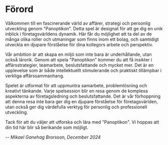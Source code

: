 # Förord

Välkommen till en fascinerande värld av affärer, strategi och personlig utveckling genom "Panoptikon". Detta spel är designat för att ge dig en unik inblick i företagsvärldens dynamik. Här får du möjlighet att ta del av de många olika roller och utmaningar som finns inom ett bolag, och samtidigt utveckla en djupare förståelse för dina kollegors arbete och perspektiv.

Vår ambition är att skapa en miljö som inte bara är underhållande, utan också lärorik. Genom att spela "Panoptikon" kommer du att få insikter i affärsstrategier, teamarbete, beslutsfattande och mycket mer. Det är en upplevelse som är både intellektuellt stimulerande och praktiskt tillämpbar i verkliga affärssammanhang.

Spelet är utformat för att uppmuntra samarbete, problemlösning och kreativt tänkande. Varje spelsession blir en resa genom de komplexa aspekterna av företagsledning och beslutsfattande. Det är vår förhoppning att denna resa inte bara ger dig en djupare förståelse för företagsvärlden, utan också ger dig värdefulla verktyg för personlig och professionell utveckling.

Tack för att du väljer att utforska och lära med "Panoptikon". Vi hoppas att din tid här blir så berikande som möjligt.

*-- Mikael Ganehag Brorsson, December 2024*

